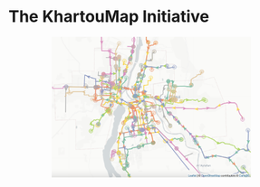 The KhartouMap Initiative
=========================

<p align="center">
    <img src="beta_gtfs.png" alt="Beta GTFS" width="70%">
</p>